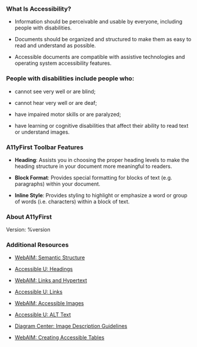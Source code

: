 ### What Is Accessibility?

* Information should be perceivable and usable by everyone, including people
with disabilities.

* Documents should be organized and structured to make them as easy to read
and understand as possible.

* Accessible documents are compatible with assistive technologies and
operating system accessibility features.

### People with disabilities include people who:

* cannot see very well or are blind;

* cannot hear very well or are deaf;

* have impaired motor skills or are paralyzed;

* have learning or cognitive disabilities that affect their ability to read
text or understand images.

### A11yFirst Toolbar Features

* **Heading**: Assists you in choosing the proper heading levels to make the
heading structure in your document more meaningful to readers.

* **Block Format**: Provides special formatting for blocks of text (e.g.
paragraphs) within your document.

* **Inline Style**: Provides styling to highlight or emphasize a word or group
of words (i.e. characters) within a block of text.

### About A11yFirst

Version: %version

### Additional Resources

* <a href="https://webaim.org/techniques/semanticstructure/" target="_resource">WebAIM: Semantic Structure</a>

* <a href="http://accessibility.umn.edu/core-skills/headings" target="_resource">Accessible U: Headings</a>

* <a href="https://webaim.org/techniques/hypertext/" target="_resource">WebAIM: Links and Hypertext</a>

* <a href="http://accessibility.umn.edu/core-skills/hyperlinks" target="_resource">Accessible U: Links</a>

* <a href="https://webaim.org/techniques/images/" target="_resource">WebAIM: Accessible Images</a>

* <a href="http://accessibility.umn.edu/core-skills/alt-text" target="_resource">Accessible U: ALT Text</a>

* <a href="http://diagramcenter.org/" target="_resource">Diagram Center: Image Description Guidelines</a>

* <a href="https://webaim.org/techniques/tables/data" target="_resource">WebAIM: Creating Accessible Tables</a>


